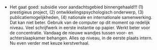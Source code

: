 - Het gaat goed: subsidie voor aandachtsgebied binnengehaald!!! (1) prestigieus project, (2) ontwikkelingspsychologisch onderwerp, (3) publicatiemogelijkheden, (4) nationale en internationale samenwerking. Dat kan niet beter. Gebruik van de computer op dit moment op redelijk niveau. Veel schrijfwerk in eerste instantie op papier. Werkt beter voor de concentratie. Vandaag de nieuwe wandjes tussen voor- en achterslaapkamer behangen. Alles op niveau, in de eerste plaats intern. Nu even verder met keuze kerstverhaal.
